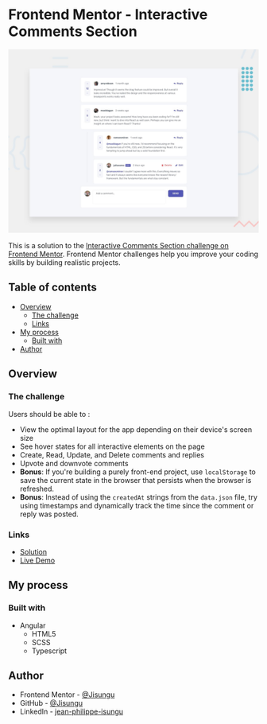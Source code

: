 # Frontend Mentor - Interactive Comments Section

![Design preview for the Interactive Comments Section coding challenge](./src/assets/design/desktop-preview.jpg)

This is a solution to the
[Interactive Comments Section challenge on Frontend Mentor](https://www.frontendmentor.io/challenges/interactive-comments-section-iG1RugEG9).
Frontend Mentor challenges help you improve your coding skills by building
realistic projects.

## Table of contents

- [Overview](#overview)
    - [The challenge](#the-challenge)
    - [Links](#links)
- [My process](#my-process)
    - [Built with](#built-with)
- [Author](#author)

## Overview

### The challenge

Users should be able to :

- View the optimal layout for the app depending on their device's screen size
- See hover states for all interactive elements on the page
- Create, Read, Update, and Delete comments and replies
- Upvote and downvote comments
- **Bonus**: If you're building a purely front-end project, use `localStorage` to save the current state in the browser that persists when the browser is refreshed.
- **Bonus**: Instead of using the `createdAt` strings from the `data.json` file, try using timestamps and dynamically track the time since the comment or reply was posted.

### Links

- [Solution](https://github.com/Jisungu/FrontEndMentor/tree/main/interactive-comments-section)
- [Live Demo](https://interactive-comments-section-angular.vercel.app/)

## My process

### Built with

- Angular
  - HTML5
  - SCSS
  - Typescript

## Author

- Frontend Mentor -
  [@Jisungu](https://www.frontendmentor.io/profile/Jisungu)
- GitHub - [@Jisungu](https://github.com/Jisungu)
- LinkedIn - [jean-philippe-isungu](https://www.linkedin.com/in/jean-philippe-isungu/)
